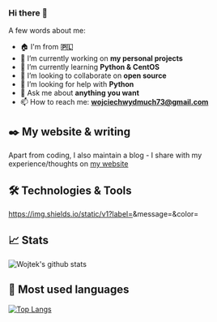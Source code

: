 ### Hi there 👋
A few words about me:
- :house: I'm from **:poland:**
- 🔭 I’m currently working on **my personal projects**
- 🌱 I’m currently learning **Python & CentOS**
- 👯 I’m looking to collaborate on **open source**
- 🤔 I’m looking for help with **Python**
- 💬 Ask me about **anything you want**
- 📫 How to reach me: **wojciechwydmuch73@gmail.com**

## :black_nib: My website & writing
Apart from coding, I also maintain a blog - I share with my experience/thoughts on [my website](http://www.wojciechwydmuch.com)

## :hammer_and_wrench: Technologies & Tools
https://img.shields.io/static/v1?label=<OS>&message=<Linux>&color=<green>

## :chart_with_upwards_trend: Stats
![Wojtek's github stats](https://github-readme-stats.vercel.app/api?username=wojtekw0703&show_icons=true&theme=tokyonight)

## :pushpin: Most used languages
[![Top Langs](https://github-readme-stats.vercel.app/api/top-langs/?username=wojtekw0703&theme=blue-green)](htps://github.com/wojtekw0703/github-readme-stats)




